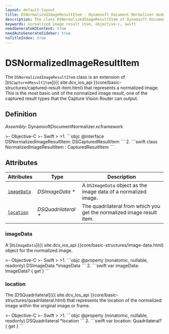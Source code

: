 ```yaml
---
layout: default-layout
title: DSNormalizedImageResultItem - Dynamsoft Document Normalizer module iOS Edition API Reference
description: The class DSNormalizedImageResultItem of Dynamsoft Document Normalizer module represents a captured result item whose type is a normalized image. It stores the normalized image information.
keywords: normalized image result item, objective-c, swift
needGenerateH3Content: true
needAutoGenerateSidebar: true
noTitleIndex: true
---
```


# DSNormalizedImageResultItem

The `DSNormalizedImageResultItem` class  is an extension of [`DSCapturedResultItem`]({{ site.dcv_ios_api }}core/basic-structures/captured-result-item.html) that represents a normalized image. This is the most basic unit of the normalized image result, one of the captured result types that the Capture Vision Router can output.

## Definition

*Assembly:* DynamsoftDocumentNormalizer.xcframework

<div class="sample-code-prefix"></div>
>- Objective-C
>- Swift
>
>1. 
```objc
@interface DSNormalizedImageResultItem: DSCapturedResultItem
```
2. 
```swift
class NormalizedImageResultItem : CapturedResultItem
```

## Attributes

| Attributes | Type | Description |
| ---------- | ---- | ----------- |
| [`imageData`](#imagedata) | *DSImageData \** | A `DSImageData` object as the image data of a normalized image. |
| [`location`](#location) | *DSQuadrilateral \** | The quadrilateral from which you get the normalized image result item. |

### imageData

A [`DSImageData`]({{ site.dcv_ios_api }}core/basic-structures/image-data.html) object for the normalized image.

<div class="sample-code-prefix"></div>
>- Objective-C
>- Swift
>
>1. 
```objc
@property (nonatomic, nullable, readonly) DSImageData *imageData
```
2. 
```swift
var imageData: ImageData? { get }
```

### location

The [DSQuadrilateral]({{ site.dcv_ios_api }}core/basic-structures/quadrilateral.html) that represents the location of the normalized image within the original image or frame.

<div class="sample-code-prefix"></div>
>- Objective-C
>- Swift
>
>1. 
```objc
@property (nonatomic, nullable, readonly) DSQuadrilateral *location
```
2. 
```swift
var location: Quadrilateral? { get }
```
